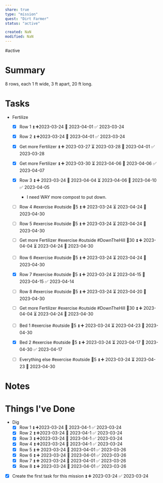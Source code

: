 ```yaml
---
share: true
type: "mission"
quest: "Dirt Farmer"
status: "active"

created: NaN 
modified: NaN
---
```

#active 
# Summary
8 rows, each 1 ft wide, 3 ft apart, 20 ft long.  
# Tasks


- Fertilize
	- [x] Row 1 ⏫ ➕2023-03-24 📅 2023-04-01 ✅ 2023-03-24
	- [x] Row 2 ⏫ ➕2023-03-24 📅 2023-04-01 ✅ 2023-03-24
	- [x] Get more Fertilizer ⏫ ➕ 2023-03-27 ⏳ 2023-03-28 📅 2023-04-01 ✅ 2023-03-28

	- [x] Get more Fertilizer ⏫ ➕ 2023-03-30 ⏳ 2023-04-06 📅 2023-04-06 ✅ 2023-04-07
	- [x] Row 3 ⏫ ➕ 2023-03-24 🛫 2023-04-04 ⏳ 2023-04-06 📅 2023-04-10 ✅ 2023-04-05
		- I need WAY more compost to put down.
	- [ ] Row 4 #exercise #outside 🥄5 ⏫ ➕ 2023-03-24 ⏳ 2023-04-24 📅 2023-04-30
	- [ ] Row 5 #exercise #outside  🥄5 ⏫ ➕ 2023-03-24 ⏳ 2023-04-24 📅 2023-04-30
	- [ ] Get more Fertilizer #exercise #outside #DownTheHill 🥄30 ⏫ ➕ 2023-04-04 ⏳ 2023-04-24 📅 2023-04-30
	- [ ] Row 6 #exercise #outside  🥄5 ⏫ ➕ 2023-03-24 ⏳ 2023-04-24 📅 2023-04-30
	- [x] Row 7 #exercise #outside  🥄5 ⏫ ➕ 2023-03-24 ⏳ 2023-04-15 📅 2023-04-15 ✅ 2023-04-14
	- [ ] Row 8 #exercise #outside 🥄5 ⏫ ➕ 2023-03-24 ⏳ 2023-04-20 📅 2023-04-30
	- [ ] Get more Fertilizer #exercise #outside #DownTheHill 🥄30 ⏫ ➕ 2023-04-04 ⏳ 2023-04-24 📅 2023-04-30
	- [ ] Bed 1 #exercise #outside   🥄5 ⏫ ➕ 2023-03-24 ⏳ 2023-04-23 📅 2023-04-30
	- [x] Bed 2 #exercise #outside 🥄5 ⏫ ➕ 2023-03-24 ⏳ 2023-04-17 📅 2023-04-30 ✅ 2023-04-17
	- [ ] Everything else #exercise #outside 🥄5 ⏫ ➕ 2023-03-24 ⏳ 2023-04-23 📅 2023-04-30

# Notes

# Things I've Done
- Dig
	- [x] Row 1 ⏫ ➕2023-03-24 📅 2023-04-1 ✅ 2023-03-24
	- [x] Row 2 ⏫ ➕2023-03-24 📅 2023-04-1 ✅ 2023-03-24
	- [x] Row 3 ⏫ ➕2023-03-24 📅 2023-04-1 ✅ 2023-03-24
	- [x] Row 4 ⏫ ➕2023-03-24 📅 2023-04-1 ✅ 2023-03-24
	- [x] Row 5 ⏫ ➕ 2023-03-24 📅 2023-04-01 ✅ 2023-03-26
	- [x] Row 6 ⏫ ➕ 2023-03-24 📅 2023-04-01 ✅ 2023-03-26
	- [x] Row 7 ⏫ ➕ 2023-03-24 📅 2023-04-01 ✅ 2023-03-26
	- [x] Row 8 ⏫ ➕ 2023-03-24 📅 2023-04-01 ✅ 2023-03-26
- [x] Create the first task for this mission ⏫ ➕ 2023-03-24 ✅ 2023-03-24
